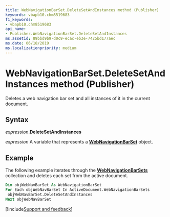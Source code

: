 ```yaml
---
title: WebNavigationBarSet.DeleteSetAndInstances method (Publisher)
keywords: vbapb10.chm8519683
f1_keywords:
- vbapb10.chm8519683
api_name:
- Publisher.WebNavigationBarSet.DeleteSetAndInstances
ms.assetid: 89bbd9b9-d0c9-ecac-eb3e-7425bd177aec
ms.date: 06/18/2019
ms.localizationpriority: medium
---
```



# WebNavigationBarSet.DeleteSetAndInstances method (Publisher)

Deletes a web navigation bar set and all instances of it in the current document.


## Syntax

_expression_.**DeleteSetAndInstances**

_expression_ A variable that represents a **[WebNavigationBarSet](Publisher.WebNavigationBarSet.md)** object.


## Example

The following example iterates through the **[WebNavigationBarSets](Publisher.WebNavigationBarSets.md)** collection and deletes each set from the active document.

```vb
Dim objWebNavBarSet As WebNavigationBarSet 
For Each objWebNavBarSet In ActiveDocument.WebNavigationBarSets 
 objWebNavBarSet.DeleteSetAndInstances 
Next objWebNavBarSet
```

[!include[Support and feedback](~/includes/feedback-boilerplate.md)]